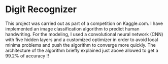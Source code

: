 # Digit Recognizer
This project was carried out as part of a competition on Kaggle.com. I have implemented an image classification algorithm to predict human handwriting. For the modeling, I used a convolutional neural network (CNN) with five hidden layers and a customized optimizer in order to avoid local minima problems and push the algorithm to converge more quickly. The architecture of the algorithm briefly explained just above allowed to get a 99.2% of accuracy !!
